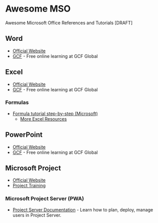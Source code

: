 # Awesome MSO
Awesome Microsoft Office References and Tutorials
[DRAFT]

## Word
* [Official Website](https://products.office.com/en-us/word)
* [GCF](https://edu.gcfglobal.org/en/topics/word/) - Free online learning at GCF Global

## Excel
* [Official Website](https://products.office.com/en-us/excel)
* [GCF](https://edu.gcfglobal.org/en/topics/excel/) - Free online learning at GCF Global

### Formulas
* [Formula tutorial step-by-step (Microsoft)](https://query.prod.cms.rt.microsoft.com/cms/api/am/binary/RE27QqD)
    * [More Excel Resources](https://github.com/NajiElKotob/AwesomeMSO/tree/master/Excel)

## PowerPoint
* [Official Website](https://products.office.com/en-us/powerpoint)
* [GCF](https://edu.gcfglobal.org/en/topics/powerpoint/) - Free online learning at GCF Global


## Microsoft Project
* [Official Website](https://products.office.com/en-us/project/project-and-portfolio-management-software)
* [Project Training](https://support.office.com/en-ie/article/project-training-63f1db89-1ee0-4113-bedc-03fc5ec6223a)

### Microsoft Project Server (PWA)
* [Project Server Documentation](https://docs.microsoft.com/en-us/project/project-server-2013-and-2016) - Learn how to plan, deploy, manage users in Project Server.

